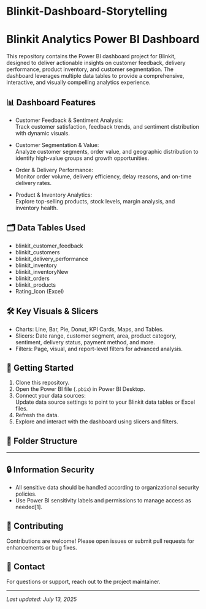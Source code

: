 # Blinkit-Dashboard-Storytelling

# Blinkit Analytics Power BI Dashboard

This repository contains the Power BI dashboard project for Blinkit, designed to deliver actionable insights on customer feedback, delivery performance, product inventory, and customer segmentation. The dashboard leverages multiple data tables to provide a comprehensive, interactive, and visually compelling analytics experience.

## 📊 Dashboard Features

- Customer Feedback & Sentiment Analysis:  
  Track customer satisfaction, feedback trends, and sentiment distribution with dynamic visuals.

- Customer Segmentation & Value:  
  Analyze customer segments, order value, and geographic distribution to identify high-value groups and growth opportunities.

- Order & Delivery Performance:  
  Monitor order volume, delivery efficiency, delay reasons, and on-time delivery rates.

- Product & Inventory Analytics:  
  Explore top-selling products, stock levels, margin analysis, and inventory health.

## 🗂️ Data Tables Used

- blinkit_customer_feedback
- blinkit_customers
- blinkit_delivery_performance
- blinkit_inventory
- blinkit_inventoryNew
- blinkit_orders
- blinkit_products
- Rating_Icon (Excel)

## 🛠️ Key Visuals & Slicers

- Charts: Line, Bar, Pie, Donut, KPI Cards, Maps, and Tables.
- Slicers: Date range, customer segment, area, product category, sentiment, delivery status, payment method, and more.
- Filters: Page, visual, and report-level filters for advanced analysis.

## 🚀 Getting Started

1. Clone this repository.
2. Open the Power BI file (`.pbix`) in Power BI Desktop.
3. Connect your data sources:  
   Update data source settings to point to your Blinkit data tables or Excel files.
4. Refresh the data.
5. Explore and interact with the dashboard using slicers and filters.

## 📂 Folder Structure

----------------------------------------------------------------------------------------------------------------------------------------------------------------------------------

## 🔒 Information Security

- All sensitive data should be handled according to organizational security policies.
- Use Power BI sensitivity labels and permissions to manage access as needed[1].

## 📣 Contributing

Contributions are welcome! Please open issues or submit pull requests for enhancements or bug fixes.

## 📧 Contact

For questions or support, reach out to the project maintainer.

---

*Last updated: July 13, 2025*

